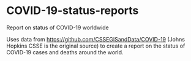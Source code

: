 # COVID-19-status-reports
Report on status of COVID-19 worldwide

Uses data from https://github.com/CSSEGISandData/COVID-19 (Johns Hopkins CSSE is the original source) to create a report on the status of COVID-19 cases and deaths around the world.